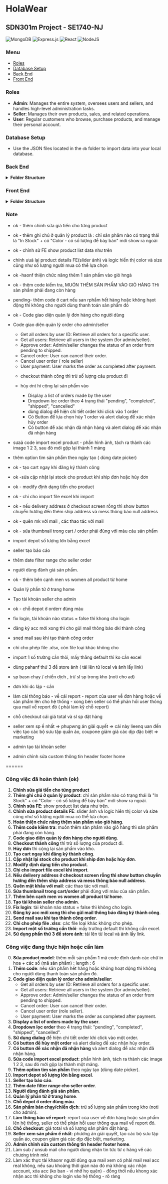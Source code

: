 # HolaWear

## SDN301m Project - SE1740-NJ

![MongoDB](https://img.shields.io/badge/MongoDB-%234ea94b.svg?style=for-the-badge&logo=mongodb&logoColor=white) ![Express.js](https://img.shields.io/badge/express.js-%23404d59.svg?style=for-the-badge&logo=express&logoColor=%2361DAFB) ![React](https://img.shields.io/badge/react-%2320232a.svg?style=for-the-badge&logo=react&logoColor=%2361DAFB) ![NodeJS](https://img.shields.io/badge/node.js-6DA55F?style=for-the-badge&logo=node.js&logoColor=white)

### Menu

- [Roles](#roles)
- [Database Setup](#database-setup)
- [Back End](#back-end)
- [Front End](#front-end)

### Roles

- **Admin**: Manages the entire system, oversees users and sellers, and handles high-level administration tasks.
- **Seller**: Manages their own products, sales, and related operations.
- **User**: Regular customers who browse, purchase products, and manage their personal account.

### Database Setup

- Use the JSON files located in the `db` folder to import data into your local database.

<!-- ====================================== BACK END =============================== -->

### Back End

<details>
<summary><strong>Folder Structure</strong></summary>

- `npm i`

- `npm start` - http://localhost:9999/

```plaintext

    └── backend/
        ├── controllers/
        │   ├── index.js
        │   ├── authController.js
        │   ├── userController.js
        │   └── ...
        ├── middlewares/
        │   ├── verifySignUp.js
        │   ├── verifyJWT.js
        │   └── ...
        ├── models/
        │   ├── index.js
        │   ├── user.model.js
        │   ├── role.model.js
        │   └── ...
        ├── node_modules
        ├── routes/
        │   ├── index.js
        │   ├── authRoute.js
        │   ├── userRoute.js
        │   └── ...
        ├── .env
        ├── .prettierrc
        ├── note BE.txt
        ├── package-lock.json
        ├── package.json
        └── server.js

```

</details>

<!-- ====================================== FRONT END =============================== -->

### Front End

<details>
<summary><strong>Folder Structure</strong></summary>

- `npm i`

- `npm run dev` - http://localhost:5173/

```plaintext

    └── frontEnd/
        ├── public
        ├── src/
        │   ├── assets
        │   ├── axios
        │   ├── components/
        │   │   ├── ui/
        │   │   │   ├── accordion.jsx
        │   │   │   ├── badge.jsx
        │   │   │   ├── button.jsx
        │   │   │   └── ...
        │   │   └── admin/
        │   │       ├── formAddProduct.jsx
        │   │       ├── tableProduct.jsx
        │   │       ├── tableUser.jsx
        │   │       └── ...
        │   ├── lib
        │   ├── pages/
        │   │   ├── admin/
        │   │   │   ├── dashboard.jsx
        │   │   │   ├── manageProduct.jsx
        │   │   │   └── ...
        │   │   ├── seller
        │   │   ├── auth/
        │   │   │   ├── login.jsx
        │   │   │   ├── register.jsx
        │   │   │   └── ...
        │   │   ├── error/
        │   │   │   └── notFoundPage.jsx
        │   │   └── main/
        │   │       ├── home.jsx
        │   │       ├── cart.jsx
        │   │       └── ...
        │   ├── app.jsx
        │   ├── app.scss
        │   ├── index.scss
        │   └── index.jsx
        ├── .prettierrc
        ├── .gitignore
        └── components.json

```

</details>

### Note
- ok - thêm chỉnh sửa giá tiền cho từng product
- ok -  thêm ghi chú ở quản lý product là : chỉ sản phẩm nào có trạng thái là "In Stock" + có "Color - có số lượng để bày bán" mới show ra ngoài
- ok - chỉnh sử FE show product list data như trên
- chính ưuả lại product details FE(slider ảnh) và logic hiển thị color và size cũng như số lượng người mua có thể lựa chọn
- ok -haonf thiện chức năng thêm 1 sản phẩm vào giỏ hngà



- ok - thêm code kiểm tra, MUÓN THÊM SẢN PHẨM VÀO GIỎ HÀNG THì sản phẩm phải đang còn hàng
- pending-  thêm code ở cart nếu san rphẩm hết hàng hoặc không hạot động thì không cho người dùng thanh toán sản phẩm đó
- ok - Code giao diện quản lý đơn hàng cho người dùng
- Code giao diện quản lý order cho admin/seller
	+ Get all orders by user ID: Retrieve all orders for a specific user.
	+ Get all users: Retrieve all users in the system (for admin/seller).
	+ Approve order: Admin/seller changes the status of an order from pending to shipped.
	+ Cancel order: User can cancel their order. 
	+ Cancel user order ( role seller)
	+ User payment: User marks the order as completed after payment.

	- checkout thành công thì trừ số lượng cảu product đi
	- hủy ơnt hì cộng lại sản phẩm vào


        - Display a list of orders made by the user
        - Dropdown lọc order theo 4 trạng thái "pending", "completed", "shipped", "cancelled"
        - dùng dialog để hiện chi tiết order khi click vào 1 order
        - Có Button để lựa chọn hủy 1 order và alert dialog để xác nhận hủy order
        - Có button để xác nhận đã nhận hàng và alert dialog để xác nhận đã nhận hàng


- sưaả code import excel product - phần hình ảnh, tách ra thành các image 1 2 3, sau đó mới gộp lại thành 1 mảng
- thêm option tìm sản phẩm theo ngày tạo ( dùng date picker)





- ok - tạo cart ngay khi đăng ký thành công
- ok -sửa cập nhật lại stock cho product khi ship đơn hoặc hủy đơn
- ok - modify định dạng tiền cho product 
- ok - chỉ cho import file excel khi import
- ok - nếu delivery address ở checkout screen rỗng thì show button chuyển hướng đến thêm ship address và mess thông báo null address
- ok - quên mk với mail , các thao tác với mail 

- ok - sửa thumbnail trong cart / order phải đúng với màu cảu sản phẩm
- import depot số lượng lớn bằng excel

- seller tạo báo cáo
- thêm date filter range cho seller order

- người dùng đánh giá sản phẩm.

- ok - thêm bên cạnh men vs women all product từ home

- Quản lý phần tử ở trang home

- Tạo tài khoản seller cho admin

- ok - chỗ depot ở orderr đúng màu

- fix login, tài khoản nào status = false thì khong cho login

- đăng ký acc mới xong thì cho gửi mail thông báo dki thành công
- sned mail sau khi tạo thành công order

- chỉ cho phép file .xlsx, còn file loại khác không cho 
- import 1 số trường cần thôi, mấy thằng default thì ko cần excel
- dùng pahanf thứ 3 để store ảnh ( tải lên từ local và ảnh lấy link)

- sp basn chạy / chiến dịch , trừ sl sp trong kho (noti cho ad)
- đơn khi dc lập - cần 


- làm cái thông báo - về cái report - report của user về đơn hàng hoặc về sản phẩm lên cho hệ thống - xong bên seller có thể phản hồi user thông qua mail về report đó ( phải làm kỹ chỗ report)
- chỗ checkout cái giá total và sl sp đặt hàng

- seller xem sp ế nhất => phupwng án giải quyết => cái này lieenq uan đến việc tạo các bộ sưu tập quần áo, coupone giảm giá các dịp đặc biệt => marketing
- admin tạo tài khoản seller
- admin chỉnh sửa custom thông tin header footer home



======
### Công việc đã hoàn thành (ok)

1. **Chỉnh sửa giá tiền cho từng product**
2. **Thêm ghi chú ở quản lý product**: chỉ sản phẩm nào có trạng thái là "In Stock" + có "Color - có số lượng để bày bán" mới show ra ngoài.
3. **Chỉnh sửa FE**: show product list data như trên.
4. **Chỉnh sửa product details FE**: slider ảnh và logic hiển thị color và size cũng như số lượng người mua có thể lựa chọn.
5. **Hoàn thiện chức năng thêm sản phẩm vào giỏ hàng**.
6. **Thêm code kiểm tra**: muốn thêm sản phẩm vào giỏ hàng thì sản phẩm phải đang còn hàng.
7. **Code giao diện quản lý đơn hàng cho người dùng**.
8. **Checkout thành công** thì trừ số lượng của product đi.
9. **Hủy đơn** thì cộng lại sản phẩm vào kho.
10. **Tạo cart ngay khi đăng ký thành công**.
11. **Cập nhật lại stock cho product khi ship đơn hoặc hủy đơn**.
12. **Modify định dạng tiền cho product**.
13. **Chỉ cho import file excel khi import**.
14. **Nếu delivery address ở checkout screen rỗng thì show button chuyển hướng đến thêm ship address và mess thông báo null address**.
15. **Quên mật khẩu với mail**: các thao tác với mail.
16. **Sửa thumbnail trong cart/order** phải đúng với màu của sản phẩm.
17. **Thêm bên cạnh men vs women all product từ home**.
18. **Tạo tài khoản seller cho admin**.
19. **Fix login**: tài khoản nào status = false thì không cho login.
20. **Đăng ký acc mới xong thì cho gửi mail thông báo đăng ký thành công**.
21. **Send mail sau khi tạo thành công order**.
22. **Chỉ cho phép file .xlsx**: các file loại khác không cho phép.
23. **Import một số trường cần thôi**: mấy trường default thì không cần excel.
24. **Sử dụng phần thứ 3 để store ảnh**: tải lên từ local và ảnh lấy link.

### Công việc đang thực hiện hoặc cần làm
0. **Sửa product model**: thêm mỗi sản phẩm 1 mã code định danh các chữ in hoa + các số (mã sản phẩm) : length : 6
1. **Thêm code**: nếu sản phẩm hết hàng hoặc không hoạt động thì không cho người dùng thanh toán sản phẩm đó.
2. **Code giao diện quản lý order cho admin/seller**:
    - Get all orders by user ID: Retrieve all orders for a specific user.
    - Get all users: Retrieve all users in the system (for admin/seller).
    - Approve order: Admin/seller changes the status of an order from pending to shipped.
    - Cancel order: User can cancel their order.
    - Cancel user order (role seller).
    - User payment: User marks the order as completed after payment.
3. **Display a list of orders made by the user**.
4. **Dropdown lọc order** theo 4 trạng thái: "pending", "completed", "shipped", "cancelled".
5. **Sử dụng dialog** để hiện chi tiết order khi click vào một order.
6. **Có button để hủy một order** và alert dialog để xác nhận hủy order.
7. **Có button để xác nhận đã nhận hàng** và alert dialog để xác nhận đã nhận hàng.
8. **Sửa code import excel product**: phần hình ảnh, tách ra thành các image 1 2 3, sau đó mới gộp lại thành một mảng.
9. **Thêm option tìm sản phẩm** theo ngày tạo (dùng date picker).
10. **Import depot số lượng lớn bằng excel**.
11. **Seller tạo báo cáo**.
12. **Thêm date filter range cho seller order**.
13. **Người dùng đánh giá sản phẩm**.
14. **Quản lý phần tử ở trang home**.
15. **Chỗ depot ở order đúng màu**.
16. **Sản phẩm bán chạy/chiến dịch**: trừ số lượng sản phẩm trong kho (noti cho admin).
17. **Làm thông báo về report**: report của user về đơn hàng hoặc sản phẩm lên hệ thống, seller có thể phản hồi user thông qua mail về report đó.
18. **Chỗ checkout**: giá total và số lượng sản phẩm đặt hàng.
19. **Seller xem sản phẩm ế nhất**: phương án giải quyết, tạo các bộ sưu tập quần áo, coupon giảm giá các dịp đặc biệt, marketing.
20. **Admin chỉnh sửa custom thông tin header footer home**.
21. Làm sub / unsub mail cho người dùng nhận tin tức từ c hàng về các chương trình mkt
22. Làm xác thực tài khaonr người dùng qua mail xem có phải mail real acc real không, nếu sau khoảng thời gian nào đó mà không xác nhận account, xóa acc (ko ban - vì nhỡ họ quên) - đồng thời nếu khong xác nhận acc thì không cho login vào hệ thống - rõ ràng



